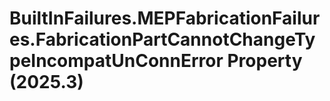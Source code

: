 # BuiltInFailures.MEPFabricationFailures.FabricationPartCannotChangeTypeIncompatUnConnError Property (2025.3)

﻿